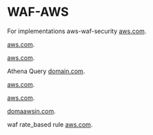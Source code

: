 # WAF-AWS

For implementations  aws-waf-security [aws.com](https://aws.amazon.com/solutions/implementations/aws-waf-security-automations/). 

 [aws.com](https://docs.aws.amazon.com/solutions/latest/aws-waf3-security-automations/appendix-f.html). 

 [aws.com](https://aws.amazon.com/solutions/implementations/aws-waf-security-automations/?did=sl_card&trk=sl_card). 

 Athena Query   [domain.com](https://dev.classmethod.jp/articles/run-amazon-athenas-query-with-aws-lambda/). 

 [aws.com](https://aws-blog.de/2019/06/automating-athena-queries-with-python.html). 

 [aws.com](https://boto3.amazonaws.com/v1/documentation/api/latest/reference/services/athena.html#Athena.Client.get_query_results). 
    
 [domaawsin.com](https://aws.amazon.com/premiumsupport/knowledge-center/schedule-query-athena/). 

waf rate_based rule [aws.com](https://boto3.amazonaws.com/v1/documentation/api/latest/reference/services/wafv2.html#WAFV2.Client.get_rate_based_statement_managed_keys). 


